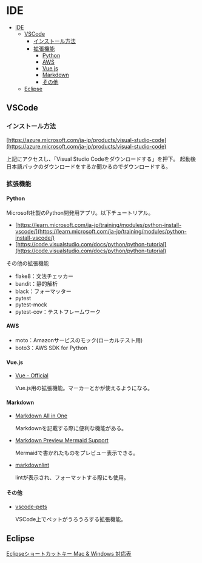 # IDE

- [IDE](#ide)
  - [VSCode](#vscode)
    - [インストール方法](#インストール方法)
    - [拡張機能](#拡張機能)
      - [Python](#python)
      - [AWS](#aws)
      - [Vue.js](#vuejs)
      - [Markdown](#markdown)
      - [その他](#その他)
  - [Eclipse](#eclipse)

## VSCode

### インストール方法

[https://azure.microsoft.com/ja-jp/products/visual-studio-code](https://azure.microsoft.com/ja-jp/products/visual-studio-code)

上記にアクセスし、「Visual Studio Codeをダウンロードする」を押下。
起動後日本語パックのダウンロードをするか聞かるのでダウンロードする。

### 拡張機能

#### Python

Microsoft社製のPython開発用アプリ。以下チュートリアル。

- [https://learn.microsoft.com/ja-jp/training/modules/python-install-vscode/](https://learn.microsoft.com/ja-jp/training/modules/python-install-vscode/)
- [https://code.visualstudio.com/docs/python/python-tutorial](https://code.visualstudio.com/docs/python/python-tutorial)

その他の拡張機能

- flake8：文法チェッカー
- bandit：静的解析
- black：フォーマッター
- pytest
- pytest-mock
- pytest-cov：テストフレームワーク

#### AWS

- moto：Amazonサービスのモック(ローカルテスト用)
- boto3：AWS SDK for Python

#### Vue.js

- [Vue - Official](https://marketplace.visualstudio.com/items?itemName=Vue.volar)

  Vue.js用の拡張機能。マーカーとかが使えるようになる。

#### Markdown

- [Markdown All in One](https://marketplace.visualstudio.com/items?itemName=yzhang.markdown-all-in-one)

  Markdownを記載する際に便利な機能がある。

- [Markdown Preview Mermaid Support](https://marketplace.visualstudio.com/items?itemName=bierner.markdown-mermaid)

  Mermaidで書かれたものをプレビュー表示できる。

- [markdownlint](https://marketplace.visualstudio.com/items?itemName=DavidAnson.vscode-markdownlint)

  lintが表示され、フォーマットする際にも使用。

#### その他

- [vscode-pets](https://marketplace.visualstudio.com/items?itemName=tonybaloney.vscode-pets)

  VSCode上でペットがうろうろする拡張機能。

## Eclipse

[Eclipseショートカットキー Mac & Windows 対応表](https://hutyao.hatenablog.com/entry/eclipse-shortcutkey)